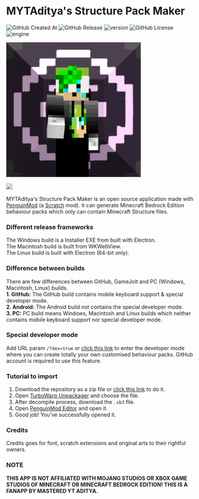 # MYTAditya's Structure Pack Maker

<img alt="GitHub Created At" src="https://img.shields.io/github/created-at/MYTAditya/MYTAditya-Structure-Pack-Maker?color=%238a2be2&style=for-the-badge"> <img alt="GitHub Release" src="https://img.shields.io/github/v/release/MYTAditya/MYTAditya-Structure-Pack-Maker?color=%23a9e43a&style=for-the-badge"> <img alt="version" src="https://img.shields.io/badge/pack_version-v1.2.0-chartreuse?style=for-the-badge"> <img alt="GitHub License" src="https://img.shields.io/github/license/MYTAditya/MYTAditya-Structure-Pack-Maker?color=cyan&style=for-the-badge"> <img alt="engine" src="https://img.shields.io/badge/engine-PenguinMod-blue?style=for-the-badge"> 

<img src="https://github.com/MYTAditya/MYTAditya-Structure-Pack-Maker/blob/master/.github/icon.png" alt="icon" width="360">

[![](https://img.youtube.com/vi/Cfb9ziuhJiI/0.jpg)](https://youtu.be/Cfb9ziuhJiI?si=MBSu43FpzJRQ-Nev)

MYTAditya's Structure Pack Maker is an open source application made with [PenguinMod](https://penguinmod.com) (a [Scratch](https://scratch.mit.edu) mod). It can generate Minecraft Bedrock Edition behaviour packs which only can contain Minecraft Structure files.

### Different release frameworks

The Windows build is a Installer EXE from built with Electron.<br>
The Macintosh build is built from WKWebView.<br>
The Linux build is built with Electron (64-bit only).<br>

### Difference between builds

There are few differences between GitHub, GameJolt and PC (Windows, Macintosh, Linux) builds.<br>
**1. GitHub:**
The GitHub build contains mobile keyboard support & special developer mode.<br>
**2. Android:**
The Android build not contains the special developer mode.<br>
**3. PC:**
PC build means Windows, Macintosh and Linux builds which neither contains mobile keyboard support nor special developer mode.

### Special developer mode

Add URL param `/?dev=true` or [click this link](https://mytaditya-structure-pack-maker.vercel.app/?dev=true) to enter the developer mode where you can create totally your own customised behaviour packs. GitHub account is required to use this feature.

### Tutorial to import

1. Download the repository as a zip file or [click this link](https://github.com/MYTAditya/MYTAditya-Structure-Pack-Maker/archive/refs/heads/master.zip) to do it.
2. Open [TurboWarp Unpackager](https://turbowarp.github.io/unpackager) and choose the file.
3. After decompile process, download the `.sb3` file.
4. Open [PenguinMod Editor](https://studio.penguinmod.com/editor.html) and open it.
5. Good job! You've successfully opened it.

### Credits

Credits goes for font, scratch extensions and original arts to their rightful owners.

### NOTE

**THIS APP IS NOT AFFILIATED WITH MOJANG STUDIOS OR XBOX GAME STUDIOS OF MINECRAFT OR MINECRAFT BEDROCK EDITION! THIS IS A FANAPP BY MASTERED YT ADITYA.**
